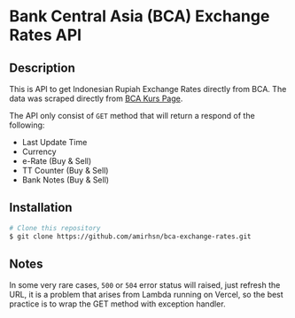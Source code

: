 # Bank Central Asia (BCA) Exchange Rates API

## Description

This is API to get Indonesian Rupiah Exchange Rates directly from BCA. The data was scraped directly from [BCA Kurs Page](https://www.bca.co.id/id/informasi/kurs).

The API only consist of `GET` method that will return a respond of the following:

- Last Update Time
- Currency
- e-Rate (Buy & Sell)
- TT Counter (Buy & Sell)
- Bank Notes (Buy & Sell)

## Installation

```bash
# Clone this repository
$ git clone https://github.com/amirhsn/bca-exchange-rates.git
```

## Notes
In some very rare cases, `500` or `504` error status will raised, just refresh the URL, it is a problem that arises from Lambda running on Vercel, so the best practice is to wrap the GET method with exception handler.
